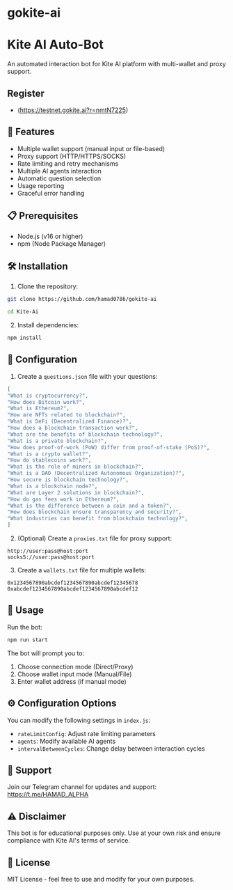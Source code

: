 # gokite-ai
# Kite AI Auto-Bot

An automated interaction bot for Kite AI platform with multi-wallet and proxy support.

## Register 

- (https://testnet.gokite.ai?r=nmtN7225)

## 🌟 Features

- Multiple wallet support (manual input or file-based)
- Proxy support (HTTP/HTTPS/SOCKS)
- Rate limiting and retry mechanisms
- Multiple AI agents interaction
- Automatic question selection
- Usage reporting
- Graceful error handling

## 📋 Prerequisites

- Node.js (v16 or higher)
- npm (Node Package Manager)

## 🛠️ Installation

1. Clone the repository:
```bash
git clone https://github.com/hamad0786/gokite-ai
```
```bash
cd Kite-Ai
```

2. Install dependencies:
```bash
npm install
```

## 📝 Configuration

1. Create a `questions.json` file with your questions:
```json
[
"What is cryptocurrency?",  
"How does Bitcoin work?",  
"What is Ethereum?",  
"How are NFTs related to blockchain?",  
"What is DeFi (Decentralized Finance)?",  
"How does a blockchain transaction work?",  
"What are the benefits of blockchain technology?",  
"What is a private blockchain?",  
"How does proof-of-work (PoW) differ from proof-of-stake (PoS)?",  
"What is a crypto wallet?",  
"How do stablecoins work?",  
"What is the role of miners in blockchain?",  
"What is a DAO (Decentralized Autonomous Organization)?",  
"How secure is blockchain technology?",  
"What is a blockchain node?",  
"What are Layer 2 solutions in blockchain?",  
"How do gas fees work in Ethereum?",  
"What is the difference between a coin and a token?",  
"How does blockchain ensure transparency and security?",  
"What industries can benefit from blockchain technology?",
]
```

2. (Optional) Create a `proxies.txt` file for proxy support:
```
http://user:pass@host:port
socks5://user:pass@host:port
```

3. Create a `wallets.txt` file for multiple wallets:
```
0x1234567890abcdef1234567890abcdef12345678
0xabcdef1234567890abcdef1234567890abcdef12
```

## 🚀 Usage

Run the bot:
```bash
npm run start
```

The bot will prompt you to:
1. Choose connection mode (Direct/Proxy)
2. Choose wallet input mode (Manual/File)
3. Enter wallet address (if manual mode)

## ⚙️ Configuration Options

You can modify the following settings in `index.js`:

- `rateLimitConfig`: Adjust rate limiting parameters
- `agents`: Modify available AI agents
- `intervalBetweenCycles`: Change delay between interaction cycles

## 📢 Support

Join our Telegram channel for updates and support:
https://t.me/HAMAD_ALPHA

## ⚠️ Disclaimer

This bot is for educational purposes only. Use at your own risk and ensure compliance with Kite AI's terms of service.

## 📜 License

MIT License - feel free to use and modify for your own purposes.
